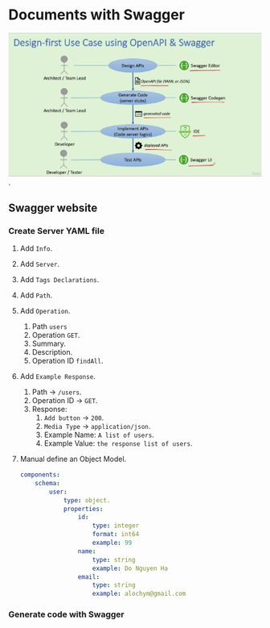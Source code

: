 # Documents with Swagger

![Doc with Swagger](/images/doc-swagger.png).

## Swagger website

### Create Server YAML file

1. Add `Info`.
1. Add `Server`.
1. Add `Tags Declarations`.
1. Add `Path`.
1. Add `Operation`.
    1. Path `users`
    1. Operation `GET`.
    1. Summary.
    1. Description.
    1. Operation ID `findAll`.
1. Add `Example Response`.
    1. Path -> `/users`.
    1. Operation ID -> `GET`.
    1. Response:
        1. `Add button` -> `200`.
        1. `Media Type` -> `application/json`.
        1. Example Name: `A list of users`.
        1. Example Value: `the response list of users`.
1. Manual define an Object Model.

    ```yaml
    components:
        schema:
            user:
                type: object.
                properties:
                    id:
                        type: integer
                        format: int64
                        example: 99
                    name:
                        type: string
                        example: Do Nguyen Ha
                    email:
                        type: string
                        example: alochym@gmail.com
    ```

### Generate code with Swagger
